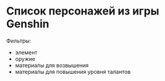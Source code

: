 # Список персонажей из игры Genshin
Фильтры:
- элемент
- оружие
- материалы для возвышения
- материалы для повышения уровня талантов
